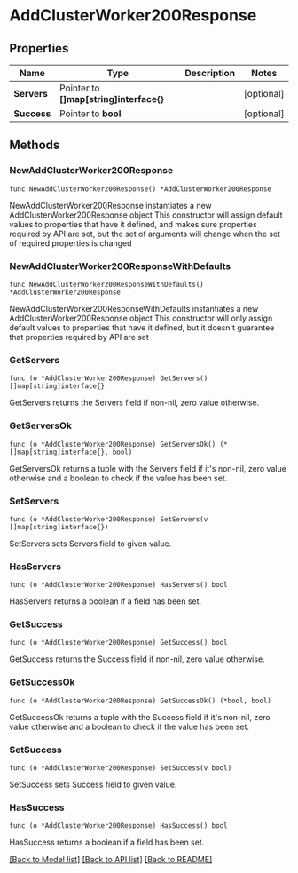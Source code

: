 # AddClusterWorker200Response

## Properties

Name | Type | Description | Notes
------------ | ------------- | ------------- | -------------
**Servers** | Pointer to **[]map[string]interface{}** |  | [optional] 
**Success** | Pointer to **bool** |  | [optional] 

## Methods

### NewAddClusterWorker200Response

`func NewAddClusterWorker200Response() *AddClusterWorker200Response`

NewAddClusterWorker200Response instantiates a new AddClusterWorker200Response object
This constructor will assign default values to properties that have it defined,
and makes sure properties required by API are set, but the set of arguments
will change when the set of required properties is changed

### NewAddClusterWorker200ResponseWithDefaults

`func NewAddClusterWorker200ResponseWithDefaults() *AddClusterWorker200Response`

NewAddClusterWorker200ResponseWithDefaults instantiates a new AddClusterWorker200Response object
This constructor will only assign default values to properties that have it defined,
but it doesn't guarantee that properties required by API are set

### GetServers

`func (o *AddClusterWorker200Response) GetServers() []map[string]interface{}`

GetServers returns the Servers field if non-nil, zero value otherwise.

### GetServersOk

`func (o *AddClusterWorker200Response) GetServersOk() (*[]map[string]interface{}, bool)`

GetServersOk returns a tuple with the Servers field if it's non-nil, zero value otherwise
and a boolean to check if the value has been set.

### SetServers

`func (o *AddClusterWorker200Response) SetServers(v []map[string]interface{})`

SetServers sets Servers field to given value.

### HasServers

`func (o *AddClusterWorker200Response) HasServers() bool`

HasServers returns a boolean if a field has been set.

### GetSuccess

`func (o *AddClusterWorker200Response) GetSuccess() bool`

GetSuccess returns the Success field if non-nil, zero value otherwise.

### GetSuccessOk

`func (o *AddClusterWorker200Response) GetSuccessOk() (*bool, bool)`

GetSuccessOk returns a tuple with the Success field if it's non-nil, zero value otherwise
and a boolean to check if the value has been set.

### SetSuccess

`func (o *AddClusterWorker200Response) SetSuccess(v bool)`

SetSuccess sets Success field to given value.

### HasSuccess

`func (o *AddClusterWorker200Response) HasSuccess() bool`

HasSuccess returns a boolean if a field has been set.


[[Back to Model list]](../README.md#documentation-for-models) [[Back to API list]](../README.md#documentation-for-api-endpoints) [[Back to README]](../README.md)


